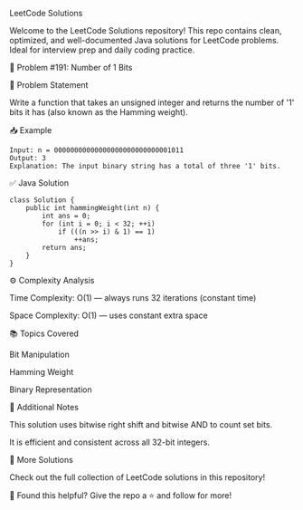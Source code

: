 LeetCode Solutions

Welcome to the LeetCode Solutions repository! This repo contains clean, optimized, and well-documented Java solutions for LeetCode problems. Ideal for interview prep and daily coding practice.

🔢 Problem #191: Number of 1 Bits

🧠 Problem Statement

Write a function that takes an unsigned integer and returns the number of '1' bits it has (also known as the Hamming weight).

📥 Example
```
Input: n = 00000000000000000000000000001011
Output: 3
Explanation: The input binary string has a total of three '1' bits.
```
✅ Java Solution
```
class Solution {
    public int hammingWeight(int n) {
        int ans = 0;
        for (int i = 0; i < 32; ++i)
            if (((n >> i) & 1) == 1)
                ++ans;
        return ans;
    }
}
```
⚙️ Complexity Analysis

Time Complexity: O(1) — always runs 32 iterations (constant time)

Space Complexity: O(1) — uses constant extra space

📚 Topics Covered

Bit Manipulation

Hamming Weight

Binary Representation

🌟 Additional Notes

This solution uses bitwise right shift and bitwise AND to count set bits.

It is efficient and consistent across all 32-bit integers.

🚀 More Solutions

Check out the full collection of LeetCode solutions in this repository!

📌 Found this helpful? Give the repo a ⭐ and follow for more!

